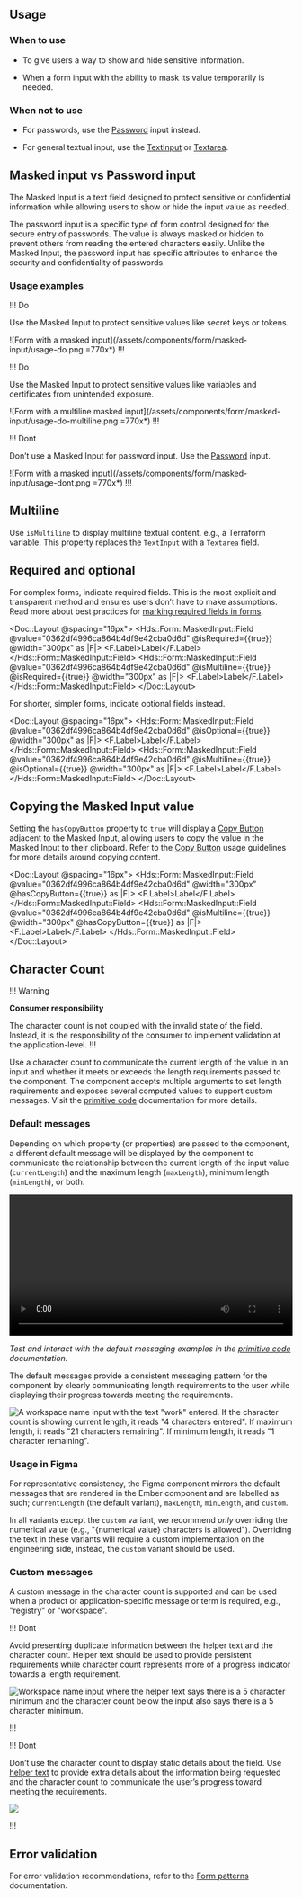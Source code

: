 ## Usage

### When to use

- To give users a way to show and hide sensitive information.

- When a form input with the ability to mask its value temporarily is needed.

### When not to use

- For passwords, use the [Password](/components/form/text-input#password) input instead.

- For general textual input, use the [TextInput](/components/form/text-input) or [Textarea](/components/form/textarea).


## Masked input vs Password input

The Masked Input is a text field designed to protect sensitive or confidential information while allowing users to show or hide the input value as needed.

The password input is a specific type of form control designed for the secure entry of passwords. The value is always masked or hidden to prevent others from reading the entered characters easily. Unlike the Masked Input, the password input has specific attributes to enhance the security and confidentiality of passwords.

### Usage examples

!!! Do

Use the Masked Input to protect sensitive values like secret keys or tokens.

![Form with a masked input](/assets/components/form/masked-input/usage-do.png =770x*)
!!!

!!! Do

Use the Masked Input to protect sensitive values like variables and certificates from unintended exposure.

![Form with a multiline masked input](/assets/components/form/masked-input/usage-do-multiline.png =770x*)
!!!

!!! Dont

Don’t use a Masked Input for password input. Use the [Password](/components/form/text-input#password) input.

![Form with a masked input](/assets/components/form/masked-input/usage-dont.png =770x*)
!!!

## Multiline

Use `isMultiline` to display multiline textual content. e.g., a Terraform variable. This property replaces the `TextInput` with a `Textarea` field.

## Required and optional

For complex forms, indicate required fields. This is the most explicit and transparent method and ensures users don’t have to make assumptions. Read more about best practices for [marking required fields in forms](https://www.nngroup.com/articles/required-fields/).

<Doc::Layout @spacing="16px">
  <Hds::Form::MaskedInput::Field @value="0362df4996ca864b4df9e42cba0d6d" @isRequired={{true}} @width="300px" as |F|>
    <F.Label>Label</F.Label>
  </Hds::Form::MaskedInput::Field>
  <Hds::Form::MaskedInput::Field @value="0362df4996ca864b4df9e42cba0d6d" @isMultiline={{true}} @isRequired={{true}} @width="300px" as |F|>
    <F.Label>Label</F.Label>
  </Hds::Form::MaskedInput::Field>
</Doc::Layout>

For shorter, simpler forms, indicate optional fields instead.

<Doc::Layout @spacing="16px">
  <Hds::Form::MaskedInput::Field @value="0362df4996ca864b4df9e42cba0d6d" @isOptional={{true}} @width="300px" as |F|>
    <F.Label>Label</F.Label>
  </Hds::Form::MaskedInput::Field>
  <Hds::Form::MaskedInput::Field @value="0362df4996ca864b4df9e42cba0d6d" @isMultiline={{true}} @isOptional={{true}} @width="300px" as |F|>
    <F.Label>Label</F.Label>
  </Hds::Form::MaskedInput::Field>
</Doc::Layout>

## Copying the Masked Input value

Setting the `hasCopyButton` property to `true` will display a [Copy Button](/components/copy/button) adjacent to the Masked Input, allowing users to copy the value in the Masked Input to their clipboard. Refer to the [Copy Button](/components/copy/button) usage guidelines for more details around copying content. 

<Doc::Layout @spacing="16px">
  <Hds::Form::MaskedInput::Field @value="0362df4996ca864b4df9e42cba0d6d" @width="300px" @hasCopyButton={{true}} as |F|>
    <F.Label>Label</F.Label>
  </Hds::Form::MaskedInput::Field>
  <Hds::Form::MaskedInput::Field @value="0362df4996ca864b4df9e42cba0d6d" @isMultiline={{true}} @width="300px" @hasCopyButton={{true}} as |F|>
    <F.Label>Label</F.Label>
  </Hds::Form::MaskedInput::Field>
</Doc::Layout>

## Character Count

!!! Warning

**Consumer responsibility**

The character count is not coupled with the invalid state of the field. Instead, it is the responsibility of the consumer to implement validation at the application-level.
!!!

Use a character count to communicate the current length of the value in an input and whether it meets or exceeds the length requirements passed to the component. The component accepts multiple arguments to set length requirements and exposes several computed values to support custom messages. Visit the [primitive code](/components/form/primitives?tab=code#formcharactercount-1) documentation for more details.

### Default messages

Depending on which property (or properties) are passed to the component, a different default message will be displayed by the component to communicate the relationship between the current length of the input value (`currentLength`) and the maximum length (`maxLength`), minimum length (`minLength`), or both.

<video width="100%" controls loop>
  <source
    src="/assets/components/form/primitives/character-count-default-interactions.mp4"
    type="video/mp4"
  />
</video>

_Test and interact with the default messaging examples in the [primitive code](/components/form/primitives?tab=code#formcharactercount-1) documentation._

The default messages provide a consistent messaging pattern for the component by clearly communicating length requirements to the user while displaying their progress towards meeting the requirements.

![A workspace name input with the text "work" entered. If the character count is showing current length, it reads "4 characters entered". If maximum length, it reads "21 characters remaining". If minimum length, it reads "1 character remaining".](/assets/components/form/masked-input/masked-input-character-count-defaults-filled.png)

### Usage in Figma

For representative consistency, the Figma component mirrors the default messages that are rendered in the Ember component and are labelled as such; `currentLength` (the default variant), `maxLength`, `minLength`, and `custom`.

In all variants except the `custom` variant, we recommend _only_ overriding the numerical value (e.g., "{numerical value} characters is allowed"). Overriding the text in these variants will require a custom implementation on the engineering side, instead, the `custom` variant should be used.

### Custom messages

A custom message in the character count is supported and can be used when a product or application-specific message or term is required, e.g., "registry" or "workspace".

!!! Dont

Avoid presenting duplicate information between the helper text and the character count. Helper text should be used to provide persistent requirements while character count represents more of a progress indicator towards a length requirement.

![Workspace name input where the helper text says there is a 5 character minimum and the character count below the input also says there is a 5 character minimum.](/assets/components/form/masked-input/masked-input-character-count-dont-helper-text-overlap.png)

!!!

!!! Dont

Don’t use the character count to display static details about the field. Use [helper text](/components/form/primitives?tab=content#helper-text) to provide extra details about the information being requested and the character count to communicate the user’s progress toward meeting the requirements.

![](/assets/components/form/masked-input/masked-input-character-count-dont-helper-text.png)

!!!

## Error validation

For error validation recommendations, refer to the [Form patterns](/patterns/form-patterns) documentation.